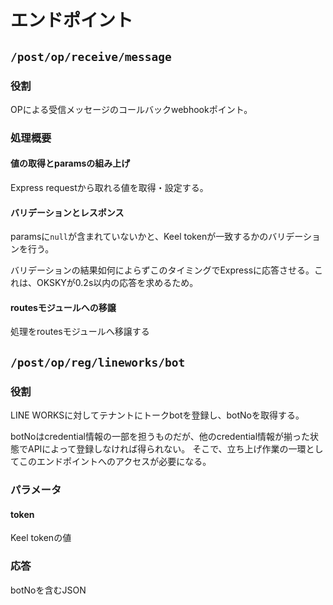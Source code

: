 # エンドポイント

## `/post/op/receive/message`

### 役割

OPによる受信メッセージのコールバックwebhookポイント。

### 処理概要

#### 値の取得とparamsの組み上げ

Express requestから取れる値を取得・設定する。

#### バリデーションとレスポンス

paramsに`null`が含まれていないかと、Keel tokenが一致するかのバリデーションを行う。

バリデーションの結果如何によらずこのタイミングでExpressに応答させる。これは、OKSKYが0.2s以内の応答を求めるため。

#### routesモジュールへの移譲

処理をroutesモジュールへ移譲する

## `/post/op/reg/lineworks/bot`

### 役割

LINE WORKSに対してテナントにトークbotを登録し、botNoを取得する。

botNoはcredential情報の一部を担うものだが、他のcredential情報が揃った状態でAPIによって登録しなければ得られない。
そこで、立ち上げ作業の一環としてこのエンドポイントへのアクセスが必要になる。

### パラメータ

#### token

Keel tokenの値

### 応答

botNoを含むJSON